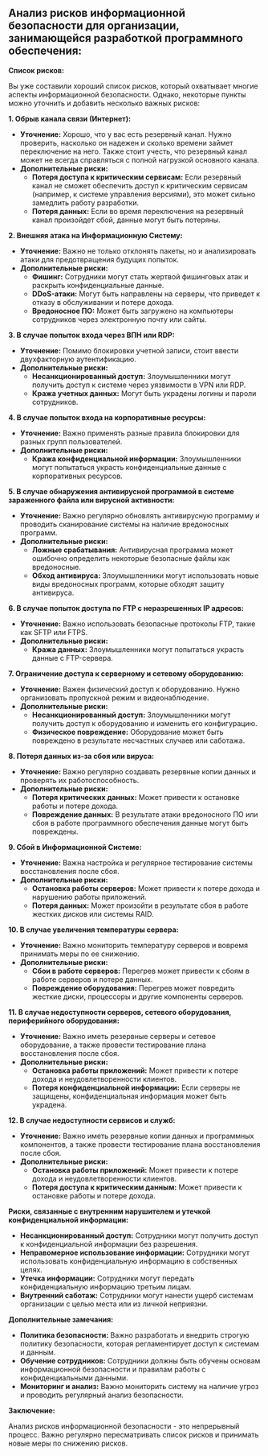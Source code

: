 ## Анализ рисков информационной безопасности для организации, занимающейся разработкой программного обеспечения:

**Список рисков:**

Вы уже составили хороший список рисков, который охватывает многие аспекты информационной безопасности.  Однако,  некоторые пункты  можно уточнить и добавить несколько важных рисков:

**1.  Обрыв канала связи (Интернет):**

* **Уточнение:**  Хорошо, что у вас есть резервный канал. Нужно проверить, насколько он надежен и сколько времени займет переключение на него.  Также стоит учесть, что резервный канал может не всегда справляться с полной нагрузкой основного канала. 
* **Дополнительные риски:**
    * **Потеря доступа к критическим сервисам:**  Если резервный канал не сможет обеспечить доступ к критическим сервисам (например, к системе управления версиями), это может сильно замедлить работу разработки.
    * **Потеря данных:**  Если во время переключения на резервный канал произойдет сбой,  данные могут быть потеряны. 

**2.  Внешняя атака на Информационную Систему:**

* **Уточнение:**  Важно не только отклонять пакеты, но и анализировать  атаки для предотвращения будущих  попыток.  
* **Дополнительные риски:**
    * **Фишинг:**  Сотрудники могут стать жертвой фишинговых атак и раскрыть конфиденциальные данные.
    * **DDoS-атаки:**  Могут быть  направлены  на  серверы,  что  приведет  к  отказу  в  обслуживании  и  потере  дохода.
    * **Вредоносное ПО:**  Может быть  загружено  на  компьютеры  сотрудников  через  электронную  почту  или  сайты.

**3.  В случае попыток входа через ВПН или RDP:**

* **Уточнение:**  Помимо блокировки учетной записи,  стоит  ввести  двухфакторную аутентификацию.  
* **Дополнительные риски:**
    * **Несанкционированный доступ:**  Злоумышленники  могут  получить  доступ  к  системе  через  уязвимости  в  VPN  или  RDP. 
    * **Кража учетных данных:**  Могут быть украдены  логины  и  пароли  сотрудников.

**4.  В случае попыток входа на корпоративные ресурсы:**

* **Уточнение:**  Важно  применять  разные  правила  блокировки  для  разных  групп  пользователей. 
* **Дополнительные риски:**
    * **Кража конфиденциальной информации:**  Злоумышленники  могут  попытаться  украсть  конфиденциальные  данные  с  корпоративных ресурсов.

**5.  В случае обнаружения антивирусной программой в системе зараженного файла или вирусной активности:**

* **Уточнение:**  Важно  регулярно  обновлять  антивирусную  программу  и  проводить  сканирование  системы  на  наличие  вредоносных  программ.
* **Дополнительные риски:**
    * **Ложные срабатывания:**  Антивирусная  программа  может  ошибочно  определить  некоторые  безопасные  файлы  как  вредоносные.
    * **Обход антивируса:**  Злоумышленники  могут  использовать  новые  виды  вредоносных  программ,  которые  обходят  защиту  антивируса.

**6.  В случае попыток доступа по FTP с неразрешенных IP адресов:**

* **Уточнение:**  Важно  использовать  безопасные  протоколы  FTP,  такие  как  SFTP  или  FTPS.
* **Дополнительные риски:**
    * **Кража данных:**  Злоумышленники  могут  попытаться  украсть  данные  с  FTP-сервера.

**7.  Ограничение доступа к серверному и сетевому оборудованию:**

* **Уточнение:**  Важен  физический  доступ  к  оборудованию.  Нужно  организовать  пропускной  режим  и  видеонаблюдение.
* **Дополнительные риски:**
    * **Несанкционированный доступ:**  Злоумышленники  могут  получить  доступ  к  оборудованию  и  изменить  его  конфигурацию.
    * **Физическое повреждение:**  Оборудование  может  быть  повреждено  в  результате  несчастных  случаев  или  саботажа.

**8.  Потеря данных из-за сбоя или вируса:**

* **Уточнение:**  Важно  регулярно  создавать  резервные  копии  данных  и  проверять  их  работоспособность.
* **Дополнительные риски:**
    * **Потеря  критических  данных:**  Может  привести  к  остановке  работы  и  потере  дохода.
    * **Повреждение  данных:**  В результате  атаки  вредоносного  ПО  или  сбоя  в  работе  программного  обеспечения  данные  могут  быть  повреждены.

**9.  Сбой в Информационной Системе:**

* **Уточнение:**  Важна  настройка  и  регулярное  тестирование  системы  восстановления  после  сбоя.
* **Дополнительные риски:**
    * **Остановка  работы  серверов:**  Может  привести  к  потере  дохода  и  нарушению  работы  приложений.
    * **Потеря  данных:**  Может  произойти  в  результате  сбоя  в  работе  жестких  дисков  или  системы  RAID.

**10.  В случае увеличения температуры сервера:**

* **Уточнение:**  Важно  мониторить  температуру  серверов  и  вовремя  принимать  меры  по  ее  снижению.
* **Дополнительные риски:**
    * **Сбои  в  работе  серверов:**  Перегрев  может  привести  к  сбоям  в  работе  серверов  и  потере  данных.
    * **Повреждение  оборудования:**  Перегрев  может  повредить  жесткие  диски,  процессоры  и  другие  компоненты  серверов.

**11.  В случае недоступности серверов, сетевого оборудования, периферийного оборудования:**

* **Уточнение:**  Важно  иметь  резервные  серверы  и  сетевое  оборудование,  а  также  провести  тестирование  плана  восстановления  после  сбоя.
* **Дополнительные риски:**
    * **Остановка  работы  приложений:**  Может  привести  к  потере  дохода  и  неудовлетворенности  клиентов.
    * **Потеря  конфиденциальной  информации:**  Если  серверы  не  защищены,  конфиденциальная  информация  может  быть  украдена.

**12.  В случае недоступности сервисов и служб:**

* **Уточнение:**  Важно  иметь  резервные  копии  данных  и  программных  компонентов,  а  также  провести  тестирование  плана  восстановления  после  сбоя.
* **Дополнительные риски:**
    * **Остановка  работы  приложений:**  Может  привести  к  потере  дохода  и  неудовлетворенности  клиентов.
    * **Потеря  доступа  к  критическим  данным:**  Может  привести  к  остановке  работы  и  потере  дохода.

**Риски, связанные с внутренним нарушителем и утечкой конфиденциальной информации:**

* **Несанкционированный доступ:**  Сотрудники  могут  получить  доступ  к  конфиденциальной  информации  без  разрешения.
* **Неправомерное использование информации:**  Сотрудники  могут  использовать  конфиденциальную  информацию  в  собственных  целях.
* **Утечка информации:**  Сотрудники  могут  передать  конфиденциальную  информацию  третьим  лицам.
* **Внутренний саботаж:**  Сотрудники  могут  нанести  ущерб  системам  организации  с  целью  места  или  из  личной  неприязни.

**Дополнительные замечания:**

* **Политика безопасности:**  Важно  разработать  и  внедрить  строгую  политику  безопасности,  которая  регламентирует  доступ  к  системам  и  данным.
* **Обучение сотрудников:**  Сотрудники  должны  быть  обучены  основам  информационной  безопасности  и  правилам  работы  с  конфиденциальными  данными.
* **Мониторинг и анализ:**  Важно  мониторить  систему  на  наличие  угроз  и  проводить  регулярный  анализ  безопасности.

**Заключение:**

Анализ рисков информационной безопасности - это  непрерывный  процесс.  Важно  регулярно  пересматривать  список  рисков  и  принимать  новые  меры  по  снижению  рисков.

